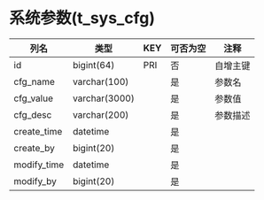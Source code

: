 # 系统参数(t_sys_cfg)
| 列名   | 类型   | KEY  | 可否为空 | 注释   |
| ---- | ---- | ---- | ---- | ---- |
|id|bigint(64)|PRI|否|自增主键|
|cfg_name|varchar(100)||是|参数名|
|cfg_value|varchar(3000)||是|参数值|
|cfg_desc|varchar(200)||是|参数描述|
|create_time|datetime||是||
|create_by|bigint(20)||是||
|modify_time|datetime||是||
|modify_by|bigint(20)||是||
